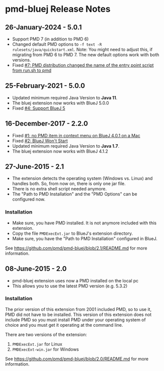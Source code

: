 # pmd-bluej Release Notes

## 26-January-2024 - 5.0.1

*   Support PMD 7 (in addition to PMD 6)
*   Changed default PMD options to `-f text -R rulesets/java/quickstart.xml`. Note: You might need to adjust this,
    if migrating from PMD 6 to PMD 7. The new default options work with both versions.
*   Fixed [#7: PMD distribution changed the name of the entry point script from run.sh to pmd](https://github.com/pmd/pmd-bluej/issues/7)

## 25-February-2021 - 5.0.0

*   Updated minimum required Java Version to **Java 11**.
*   The bluej extension now works with BlueJ 5.0.0
*   Fixed [#4: Support BlueJ 5](https://github.com/pmd/pmd-bluej/issues/4)

## 16-December-2017 - 2.2.0

*   Fixed [#1: no PMD item in context menu on BlueJ 4.0.1 on a Mac](https://github.com/pmd/pmd-bluej/issues/1)
*   Fixed [#2: BlueJ Won't Start](https://github.com/pmd/pmd-bluej/issues/2)
*   Updated minimum required Java Version to **Java 1.7**.
*   The bluej extension now works with BlueJ 4.1.2

## 27-June-2015 - 2.1

* The extension detects the operating system (Windows vs. Linux) and
  handles both. So, from now on, there is only one jar file.
* There is no extra shell script needed anymore.
* The "Path to PMD Installation" and the "PMD Options" can be configured
  now.

### Installation

* Make sure, you have PMD installed. It is not anymore included with this extension.
* Copy the file `PMDExecExt.jar` to BlueJ's extension directory.
* Make sure, you have the "Path to PMD Installation" configured in BlueJ.

See <https://github.com/pmd/pmd-bluej/blob/2.1/README.md> for more information.


## 08-June-2015 - 2.0

* pmd-bluej extension uses now a PMD installed on the local pc
* This allows you to use the latest PMD version (e.g. 5.3.2)

### Installation

The prior version of this extension from 2001 included PMD, so to use it, PMD
did not have to be installed.  This version of this extension does not include PMD
so you must install PMD under your operating system of choice and you must get it
operating at the command line.

There are two versions of the extension:

1. `PMDExecExt.jar` for Linux
2. `PMDExecExt-win.jar` for Windows

See <https://github.com/pmd/pmd-bluej/blob/2.0/README.md> for more information.


